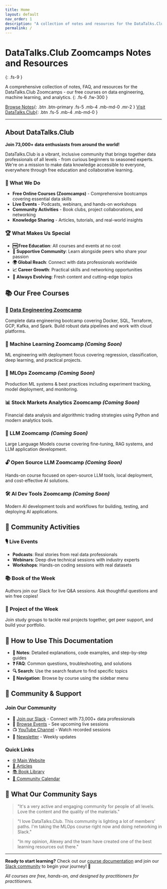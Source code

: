 ```yaml
---
title: Home
layout: default
nav_order: 1
description: "A collection of notes and resources for the DataTalks.Club Zoomcamps, our free courses."
permalink: /
---
```


# DataTalks.Club Zoomcamps Notes and Resources
{: .fs-9 }

A comprehensive collection of notes, FAQ, and resources for the DataTalks.Club Zoomcamps - our free courses on data engineering, machine learning, and analytics.
{: .fs-6 .fw-300 }

[Browse Notes](/docs/){: .btn .btn-primary .fs-5 .mb-4 .mb-md-0 .mr-2 }
[Visit DataTalks.Club](https://datatalks.club/){: .btn .fs-5 .mb-4 .mb-md-0 }

---

## About DataTalks.Club

**Join 73,000+ data enthusiasts from around the world!**

DataTalks.Club is a vibrant, inclusive community that brings together data professionals of all levels - from curious beginners to seasoned experts. We're on a mission to make data knowledge accessible to everyone, everywhere through free education and collaborative learning.

### 🎯 What We Do

- **Free Online Courses (Zoomcamps)** - Comprehensive bootcamps covering essential data skills
- **Live Events** - Podcasts, webinars, and hands-on workshops
- **Community Activities** - Book clubs, project collaborations, and networking
- **Knowledge Sharing** - Articles, tutorials, and real-world insights

### 🏆 What Makes Us Special

- **🆓 Free Education**: All courses and events at no cost
- **🤝 Supportive Community**: Learn alongside peers who share your passion  
- **🌍 Global Reach**: Connect with data professionals worldwide
- **📈 Career Growth**: Practical skills and networking opportunities
- **🚀 Always Evolving**: Fresh content and cutting-edge topics

## 📚 Our Free Courses

### 🔧 [Data Engineering Zoomcamp](docs/data-engineering-zoomcamp/)
Complete data engineering bootcamp covering Docker, SQL, Terraform, GCP, Kafka, and Spark. Build robust data pipelines and work with cloud platforms.

### 🤖 Machine Learning Zoomcamp *(Coming Soon)*
ML engineering with deployment focus covering regression, classification, deep learning, and practical projects.

### 🚀 MLOps Zoomcamp *(Coming Soon)*
Production ML systems & best practices including experiment tracking, model deployment, and monitoring.

### 📊 Stock Markets Analytics Zoomcamp *(Coming Soon)*
Financial data analysis and algorithmic trading strategies using Python and modern analytics tools.

### 🧠 LLM Zoomcamp *(Coming Soon)*
Large Language Models course covering fine-tuning, RAG systems, and LLM application development.

### 🔓 Open Source LLM Zoomcamp *(Coming Soon)*
Hands-on course focused on open-source LLM tools, local deployment, and cost-effective AI solutions.

### 🛠️ AI Dev Tools Zoomcamp *(Coming Soon)*
Modern AI development tools and workflows for building, testing, and deploying AI applications.

## 🎪 Community Activities

### 🎙️ **Live Events**
- **Podcasts**: Real stories from real data professionals
- **Webinars**: Deep dive technical sessions with industry experts
- **Workshops**: Hands-on coding sessions with real datasets

### 📚 **Book of the Week**
Authors join our Slack for live Q&A sessions. Ask thoughtful questions and win free copies!

### 🚀 **Project of the Week**
Join study groups to tackle real projects together, get peer support, and build your portfolio.

## 📖 How to Use This Documentation

- **📝 Notes**: Detailed explanations, code examples, and step-by-step guides
- **❓ FAQ**: Common questions, troubleshooting, and solutions  
- **🔍 Search**: Use the search feature to find specific topics
- **🧭 Navigation**: Browse by course using the sidebar menu

## 🤝 Community & Support

### Join Our Community
- 💬 [Join our Slack](https://datatalks.club/slack.html) - Connect with 73,000+ data professionals
- 📅 [Browse Events](http://lu.ma/dtc-events) - See upcoming live sessions
- 📺 [YouTube Channel](https://www.youtube.com/@DataTalksClub) - Watch recorded sessions
- 📧 [Newsletter](https://us19.campaign-archive.com/home/?u=0d7822ab98152f5afc118c176&id=97178021aa) - Weekly updates

### Quick Links
- [🌐 Main Website](https://datatalks.club/)
- [📰 Articles](https://datatalks.club/articles.html)
- [📚 Book Library](https://datatalks.club/books.html)
- [📅 Community Calendar](https://calendar.google.com/calendar/?cid=ZjhxaWRqbnEwamhzY3A4ODA5azFlZ2hzNjBAZ3JvdXAuY2FsZW5kYXIuZ29vZ2xlLmNvbQ)

## 💭 What Our Community Says

> "It's a very active and engaging community for people of all levels. Love the content and the quality of the materials."

> "I love DataTalks.Club. This community is lighting a lot of members' paths. I'm taking the MLOps course right now and doing networking in Slack."

> "In my opinion, Alexey and the team have created one of the best learning resources out there."

---

**Ready to start learning?** Check out our [course documentation](docs/) and join our [Slack community](https://datatalks.club/slack.html) to begin your journey! 🚀

*All courses are free, hands-on, and designed by practitioners for practitioners.* 